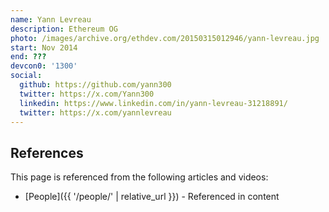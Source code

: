 ```yaml
---
name: Yann Levreau
description: Ethereum OG
photo: /images/archive.org/ethdev.com/20150315012946/yann-levreau.jpg
start: Nov 2014
end: ???
devcon0: '1300'
social:
  github: https://github.com/yann300
  twitter: https://x.com/Yann300
  linkedin: https://www.linkedin.com/in/yann-levreau-31218891/
  twitter: https://x.com/yannlevreau
---
```



## References

This page is referenced from the following articles and videos:

- [People]({{ '/people/' | relative_url }}) - Referenced in content
